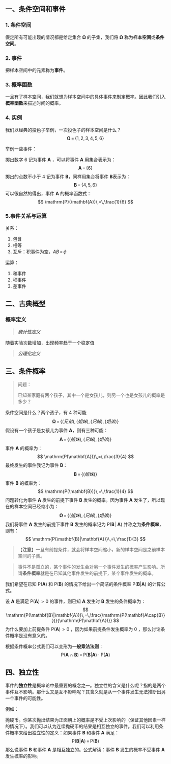 ## 一、条件空间和事件

### 1. 条件空间

假定所有可能出现的情况都是给定集合 $\mathbf\Omega$ 的子集，我们将 $\mathbf\Omega$ 称为**样本空间**或**条件空间**。

### 2. 事件

把样本空间中的元素称为**事件**。

### 3. 概率函数

一旦有了样本空间，我们就想为样本空间中的具体事件来制定概率。因此我们引入**概率函数**来描述时间的概率。

### 4. 实例

我们以经典的投色子举例，一次投色子的样本空间是什么？
$$
\mathbf\Omega\,=\,\{1,\,2,\,3,\,4,\,5,\,6\}
$$

举例一些事件：

掷出数字 6 记为事件 $\mathbf{A}$ ，可以将事件 $\mathbf{A}$ 用集合表示为：
$$
\mathbf{A}\,=\,\{6\}
$$
掷出的点数不小于 4 记为事件 $\mathbf{B}$，同样用集合将事件 $\mathbf{B}$表示为：
$$
\mathbf{B}\,=\,\{4,\,5,\,6\}
$$
可以很自然的得出，事件 $\mathbf{A}$ 的概率函数式：
$$
\mathrm{P}(\mathbf{A})\,=\,\frac{1}{6}
$$

### 5.事件关系与运算

关系：

1. 包含
2. 相等
3. 互斥：积事件为空，$\mathbf{\mathit{AB}}\,=\,\phi$

运算：

1. 和事件
2. 积事件
3. 差事件



## 二、古典概型

### 概率定义

> ***统计性定义***

随着实验次数增加，出现频率趋于一个稳定值



> ***公理化定义***



## 三、条件概率

> 问题：
>
> 已知某家庭有两个孩子，其中一个是女孩儿，则另一个也是女孩儿的概率是多少？

条件空间是什么？两个孩子，有 4 种可能
$$
\mathbf{\Omega}\,=\,\{(兄弟),\,(姐妹),\,(兄妹),\,(姐弟)\}
$$
假设有一个孩子是女孩儿为事件 $\mathbf{A}$，则有三种可能：
$$
\mathbf{A}\,=\,\{(姐妹),\,(兄妹),\,(姐弟)\}
$$
事件 $\mathbf{A}$ 的概率为：
$$
\mathrm{P(\mathbf{A})}\,=\,\frac{3}{4}
$$
最终发生的事件我记为事件 $\mathbf{B}$：
$$
\mathbf{B}\,=\,\{(姐妹)\}
$$
事件 $\mathbf{B}$ 的概率为：
$$
\mathrm{P(\mathbf{B})}\,=\,\frac{1}{4}
$$
问题转化为事件 $\mathbf{A}$ 发生的前提下事件 $\mathbf{B}$ 发生的概率。因为事件 $\mathbf{A}$ 发生了，所以现在的样本空间已经缩小为：
$$
\mathbf{\Omega}\,=\,\{(姐妹),\,(兄妹),\,(姐弟)\}
$$
我们将事件 $\mathbf{A}$ 发生的前提下事件 $\mathbf{B}$ 发生的概率记为 $\mathrm{P(\mathbf{B}\,|\,\mathbf{A})}$ 并称之为**条件概率**，则有：
$$
\mathrm{P(\mathbf{B}|\mathbf{A})}\,=\,\frac{1}{3}
$$

> 【**注意**】一旦有前提条件，就会将样本空间缩小，新的样本空间是之前样本空间的子集。



> 事件不是孤立的，某个事件的发生会对另一个事件发生的概率产生影响。所谓**条件概率**就是在已知其他事件发生的前提下，某个事件发生的概率。



我们希望在已知 $\mathrm{P(\mathbf{A})}$ 和  $\mathrm{P(\mathbf{B})}$ 的情况下给出一个简洁的条件概率 $\mathrm{P(\mathbf{B}|\mathbf{A})}$ 的计算公式。

设 $\mathbf{A}$ 是满足 $\mathrm{P(\mathbf{A})}>0$ 的事件，则已知 $\mathbf{A}$ 发生时 $\mathbf{B}$ 发生的条件概率为：
$$
\mathrm{P(\mathbf{B}|\mathbf{A})}\,=\,\frac{\mathrm{P(\mathbf{A\cap{B}}})}{\mathrm{P(\mathbf{A})}}
$$
 为什么要加上前提条件 $\mathrm{P(\mathbf{A})}>0$ ，因为如果前提条件发生概率为 0 ，那么讨论条件概率是没有意义的。

根据条件概率公式我们可以变形为**一般乘法法则**：
$$
\mathrm{P(\mathbf{A\cap{B}})}\,=\,\mathrm{P(\mathbf{B}|\mathbf{A})}\cdot\mathrm{P(\mathbf{A})}
$$


## 四、独立性

事件的**独立性**是概率论中最重要的概念之一。独立性的含义是什么呢？指的是两个事件互不影响。那什么又是互不影响呢？其含义就是从一个事件发生无法推断出另一个事件的可能性。

例如：

抛硬币。你某次抛出结果为正面朝上的概率是不受上次影响的（保证其他因素一样的情况下）。我们可以认为连续抛硬币的结果是相互独立的事件。我们可以利用条件概率来给出独立性的定义：如果事件 $\mathbf{B}$ 和事件 $\mathbf{A}$ 满足：
$$
\mathrm{P(\mathbf{B}|\mathbf{A})}\,=\,\mathrm{P(\mathbf{B})}
$$
那么说事件 $\mathbf{B}$ 和事件 $\mathbf{A}$ 是相互独立的。公式解读：事件 $\mathbf{B}$ 发生的概率不受事件 $\mathbf{A}$  发生概率的影响。
